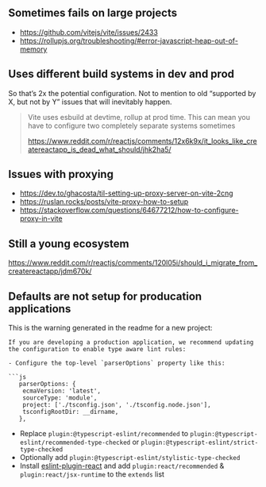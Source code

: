 ## Sometimes fails on large projects

* https://github.com/vitejs/vite/issues/2433
* https://rollupjs.org/troubleshooting/#error-javascript-heap-out-of-memory


## Uses different build systems in dev and prod

So that’s 2x the potential configuration.  Not to mention to old “supported by X, but not by Y” issues that will inevitably happen.

> Vite uses esbuild at devtime, rollup at prod time. This can mean you have to configure two completely separate systems sometimes
>  
> https://www.reddit.com/r/reactjs/comments/12x6k9x/it_looks_like_createreactapp_is_dead_what_should/jhk2ha5/


## Issues with proxying

* https://dev.to/ghacosta/til-setting-up-proxy-server-on-vite-2cng
* https://ruslan.rocks/posts/vite-proxy-how-to-setup
* https://stackoverflow.com/questions/64677212/how-to-configure-proxy-in-vite


## Still a young ecosystem

https://www.reddit.com/r/reactjs/comments/120l05i/should_i_migrate_from_createreactapp/jdm670k/


## Defaults are not setup for producation applications

This is the warning generated in the readme for a new project:

```
If you are developing a production application, we recommend updating the configuration to enable type aware lint rules:

- Configure the top-level `parserOptions` property like this:

```js
   parserOptions: {
    ecmaVersion: 'latest',
    sourceType: 'module',
    project: ['./tsconfig.json', './tsconfig.node.json'],
    tsconfigRootDir: __dirname,
   },
```

- Replace `plugin:@typescript-eslint/recommended` to `plugin:@typescript-eslint/recommended-type-checked` or `plugin:@typescript-eslint/strict-type-checked`
- Optionally add `plugin:@typescript-eslint/stylistic-type-checked`
- Install [eslint-plugin-react](https://github.com/jsx-eslint/eslint-plugin-react) and add `plugin:react/recommended` & `plugin:react/jsx-runtime` to the `extends` list
```

